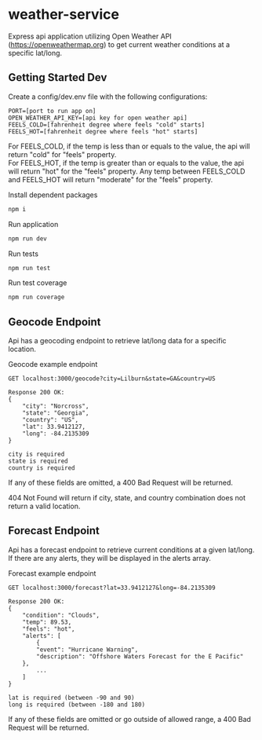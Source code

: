 # weather-service
Express api application utilizing Open Weather API (https://openweathermap.org) to get current weather conditions at a specific lat/long.

## Getting Started Dev

Create a config/dev.env file with the following configurations:
```configurations
PORT=[port to run app on]
OPEN_WEATHER_API_KEY=[api key for open weather api]
FEELS_COLD=[fahrenheit degree where feels "cold" starts]
FEELS_HOT=[fahrenheit degree where feels "hot" starts]
```
For FEELS_COLD, if the temp is less than or equals to the value, the api will return "cold" for "feels" property.  
For FEELS_HOT, if the temp is greater than or equals to the value, the api will return "hot" for the "feels" property.
Any temp between FEELS_COLD and FEELS_HOT will return "moderate" for the "feels" property.

Install dependent packages
```bash
npm i
```

Run application
```bash
npm run dev
```

Run tests
```bash
npm run test
```

Run test coverage
```bash
npm run coverage
```

## Geocode Endpoint
Api has a geocoding endpoint to retrieve lat/long data for a specific location.

Geocode example endpoint
```request
GET localhost:3000/geocode?city=Lilburn&state=GA&country=US

Response 200 OK: 
{
    "city": "Norcross",
    "state": "Georgia",
    "country": "US",
    "lat": 33.9412127,
    "long": -84.2135309
}

city is required
state is required
country is required
```
If any of these fields are omitted, a 400 Bad Request will be returned.

404 Not Found will return if city, state, and country combination does not return a valid location.

## Forecast Endpoint
Api has a forecast endpoint to retrieve current conditions at a given lat/long.  If there are any alerts, they will be displayed in the alerts array.

Forecast example endpoint
```request
GET localhost:3000/forecast?lat=33.9412127&long=-84.2135309

Response 200 OK: 
{
    "condition": "Clouds",
    "temp": 89.53,
    "feels": "hot",
    "alerts": [
    	{
		"event": "Hurricane Warning",
		"description": "Offshore Waters Forecast for the E Pacific"
	},
        ...
    ]
}

lat is required (between -90 and 90)
long is required (between -180 and 180)
```
If any of these fields are omitted or go outside of allowed range, a 400 Bad Request will be returned.

